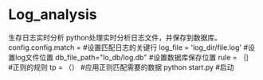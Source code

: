# Log_analysis
生存日志实时分析
python处理实时分析日志文件，并保存到数据库。
config.config.match  =          #设置匹配日志的关键行
log_file = 'log_dir/file.log'   #设置log文件位置
db_file_path="lo_db/log.db"		#设置数据库保存位置
rule = ｛｝                     #正则的规则 
tp = （）						#应用正则匹配需要的数据
python start.py  #启动
